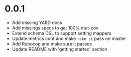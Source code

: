 # 0.0.1

* Add missing YARD docs
* Add missings specs to get 100% mut-cov
* Extend schema DSL to support setting mappers
* Update metrics conf and make `rake ci` pass on master
* Add Rubocop and make sure it passes
* Update README with 'getting started' section
